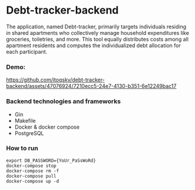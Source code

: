 # Debt-tracker-backend
The application, named Debt-tracker, primarily targets individuals residing in shared apartments who collectively manage household expenditures like groceries, toiletries, and more. This tool equally distributes costs among all apartment residents and computes the individualized debt allocation for each participant.

### Demo:


https://github.com/itoqsky/debt-tracker-backend/assets/47076924/7210ecc5-24e7-4130-b351-6e12249bac17



### Backend technologies and frameworks
- Gin
- Makefile
- Docker & docker compose
- PostgreSQL

### How to run
```
export DB_PASSWORD={YoUr_PaSsWoRd}
docker-compose stop
docker-compose rm -f
docker-compose pull
docker-compose up -d
```
